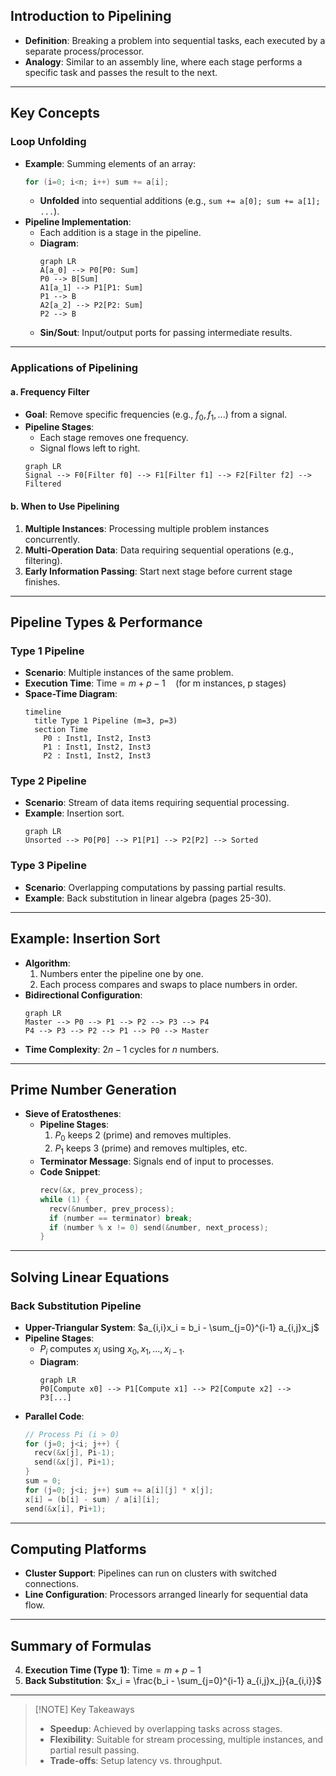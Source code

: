 ## Introduction to Pipelining
- **Definition**: Breaking a problem into sequential tasks, each executed by a separate process/processor.
- **Analogy**: Similar to an assembly line, where each stage performs a specific task and passes the result to the next.

---

## Key Concepts

### Loop Unfolding
- **Example**: Summing elements of an array:
  ```c
  for (i=0; i<n; i++) sum += a[i];
  ```
  - **Unfolded** into sequential additions (e.g., `sum += a[0]; sum += a[1]; ...`).
- **Pipeline Implementation**:
  - Each addition is a stage in the pipeline.
  - **Diagram**:
    ```mermaid
    graph LR
    A[a_0] --> P0[P0: Sum]
    P0 --> B[Sum]
    A1[a_1] --> P1[P1: Sum]
    P1 --> B
    A2[a_2] --> P2[P2: Sum]
    P2 --> B
    ```
  - **Sin/Sout**: Input/output ports for passing intermediate results.

---

### Applications of Pipelining
#### a. Frequency Filter
- **Goal**: Remove specific frequencies (e.g., $f_0, f_1, ...$) from a signal.
- **Pipeline Stages**:
  - Each stage removes one frequency.
  - Signal flows left to right.
  ```mermaid
  graph LR
  Signal --> F0[Filter f0] --> F1[Filter f1] --> F2[Filter f2] --> Filtered
  ```

#### b. When to Use Pipelining
1. **Multiple Instances**: Processing multiple problem instances concurrently.
2. **Multi-Operation Data**: Data requiring sequential operations (e.g., filtering).
3. **Early Information Passing**: Start next stage before current stage finishes.

---

## Pipeline Types & Performance

### Type 1 Pipeline
- **Scenario**: Multiple instances of the same problem.
- **Execution Time**: 
  $\text{Time} = m + p - 1 \quad \text{(for  m  instances,  p  stages)}$
- **Space-Time Diagram**:
  ```mermaid
  timeline
    title Type 1 Pipeline (m=3, p=3)
    section Time
      P0 : Inst1, Inst2, Inst3
      P1 : Inst1, Inst2, Inst3
      P2 : Inst1, Inst2, Inst3
  ```

### Type 2 Pipeline
- **Scenario**: Stream of data items requiring sequential processing.
- **Example**: Insertion sort.
  ```mermaid
  graph LR
  Unsorted --> P0[P0] --> P1[P1] --> P2[P2] --> Sorted
  ```

### Type 3 Pipeline
- **Scenario**: Overlapping computations by passing partial results.
- **Example**: Back substitution in linear algebra (pages 25-30).

---

## Example: Insertion Sort
- **Algorithm**:
  1. Numbers enter the pipeline one by one.
  2. Each process compares and swaps to place numbers in order.
- **Bidirectional Configuration**:
  ```mermaid
  graph LR
  Master --> P0 --> P1 --> P2 --> P3 --> P4
  P4 --> P3 --> P2 --> P1 --> P0 --> Master
  ```
- **Time Complexity**: $2n - 1$ cycles for $n$ numbers.

---

## Prime Number Generation
- **Sieve of Eratosthenes**:
  - **Pipeline Stages**:
    1. $P_0$ keeps 2 (prime) and removes multiples.
    2. $P_1$ keeps 3 (prime) and removes multiples, etc.
  - **Terminator Message**: Signals end of input to processes.
  - **Code Snippet**:
    ```c
    recv(&x, prev_process);
    while (1) {
      recv(&number, prev_process);
      if (number == terminator) break;
      if (number % x != 0) send(&number, next_process);
    }
    ```

---

## Solving Linear Equations
### Back Substitution Pipeline
- **Upper-Triangular System**:
  $a_{i,i}x_i = b_i - \sum_{j=0}^{i-1} a_{i,j}x_j$
- **Pipeline Stages**:
  - $P_i$ computes $x_i$ using $x_0, x_1, ..., x_{i-1}$.
  - **Diagram**:
    ```mermaid
    graph LR
    P0[Compute x0] --> P1[Compute x1] --> P2[Compute x2] --> P3[...]
    ```
- **Parallel Code**:
  ```c
  // Process Pi (i > 0)
  for (j=0; j<i; j++) {
    recv(&x[j], Pi-1);
    send(&x[j], Pi+1);
  }
  sum = 0;
  for (j=0; j<i; j++) sum += a[i][j] * x[j];
  x[i] = (b[i] - sum) / a[i][i];
  send(&x[i], Pi+1);
  ```

---

## Computing Platforms
- **Cluster Support**: Pipelines can run on clusters with switched connections.
- **Line Configuration**: Processors arranged linearly for sequential data flow.

---

## Summary of Formulas
4. **Execution Time (Type 1)**:
   $\text{Time} = m + p - 1$
5. **Back Substitution**:
   $x_i = \frac{b_i - \sum_{j=0}^{i-1} a_{i,j}x_j}{a_{i,i}}$

---

> [!NOTE] Key Takeaways
> - **Speedup**: Achieved by overlapping tasks across stages.
> - **Flexibility**: Suitable for stream processing, multiple instances, and partial result passing.
> - **Trade-offs**: Setup latency vs. throughput.
